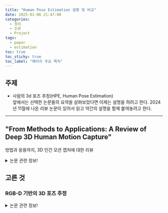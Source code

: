 ```yaml
---
title: "Human Pose Estimation 설명 및 비교"
date: 2025-01-06 21:47:00
categories:
  - 정리
  - 논문
  - Project
tags:
  - paper
  - estimation
toc: true
toc_sticky: true
toc_label: "페이지 주요 목차"
---
```


## 주제

- 사람의 3d 포즈 추정(HPE, Human Pose Estimation)   
앞에서는 선택한 논문들의 요약을 살펴보았다면 이제는 설명을 하려고 한다. 2024년 11월에 나온 리뷰 논문이 있어서 읽고 약간의 설명을 함께 붙여놓려고 한다. 

---
## **"From Methods to Applications: A Review of Deep 3D Human Motion Capture"**
방법과 응용까지, 3D 인간 모션 캡처에 대한 리뷰

<details>
  <summary>논문 관련 정보!</summary>

  ### **"From Methods to Applications: A Review of Deep 3D Human Motion Capture"**
  
  **📚 출처:** AH AH, OO Khalifa, AA Ibrahim – *PERINTIS eJournal*, **2024**  
  **🔗 논문 링크:** ![PERINTIS eJournal 링크](https://perintis.org.my/ejournalperintis/index.php/PeJ/article/view/180)  
  **📄 PDF 다운로드:** ![PDF 파일 링크](https://perintis.org.my/ejournalperintis/index.php/PeJ/article/download/180/148)  
  **🧠 저자 정보:**  
  - ![AH AH](https://scholar.google.com/citations?user=AHProfile)  
  - ![OO Khalifa](https://scholar.google.com/citations?user=KhalifaProfile)  
  - ![AA Ibrahim](https://scholar.google.com/citations?user=IbrahimProfile)  

  ---

  #### **1. 연구 목적**  
  - **3D 인간 모션 캡처(3D Human Motion Capture)** 기술의 최근 발전과 응용 사례를 검토.  
  - **딥러닝(Deep Learning)** 기반 접근법을 분석하여 다양한 기술적 방법론과 실제 응용 사례를 강조.  
  - 기존 기술의 한계점을 파악하고, 향후 연구 방향을 제시.

  ---

  #### **2. 기술적 접근법 및 분류**  
  1. **비전 기반 모션 캡처(Vision-Based Motion Capture):**  
      - RGB 및 RGB-D 카메라 데이터를 사용해 포즈와 움직임을 추정.  
      - 딥러닝 아키텍처 (예: ResNet, Transformer) 활용.  
  2. **센서 융합(Sensor Fusion):**  
      - IMU, LiDAR, RGB-D 데이터를 통합하여 포즈 정확도 개선.  
      - 센서 기반 접근법의 강건성을 강조.  
  3. **Graph-Based Methods:**  
      - 그래프 뉴럴 네트워크(GNN)를 사용해 키포인트 간의 관계를 모델링.  
      - 시간적 일관성(Temporal Consistency) 유지.  
  4. **Zero-shot Learning 및 Few-shot Learning:**  
      - 학습 데이터 부족 문제를 해결하기 위한 접근법.  
      - 새로운 환경에서도 신속하게 적응 가능.  
  5. **Interpretable Models:**  
      - 모델 해석 가능성을 향상시켜 사용자 신뢰성 확보.  
      - 실시간 상호작용 및 적용 사례 최적화.  

  ---

  #### **3. 응용 사례**  
  - **스마트 감시(Smart Surveillance):** 이상 행동 및 위험 상황 감지.  
  - **스포츠 및 훈련(Sports & Training):** 선수의 움직임을 실시간으로 분석하여 최적화된 훈련 제공.  
  - **의료 및 재활(Medical Rehabilitation):** 환자의 자세 및 움직임을 모니터링하여 맞춤형 치료 제공.  
  - **게임 및 VR/AR:** 사용자의 움직임을 가상 환경에 정확히 반영.  
  - **로봇 공학(Robotics):** 인간의 행동을 실시간으로 인식하고 협업 로봇에 적용.  

  ---

  #### **4. 실험 및 결과**  
  - 기존 딥러닝 기반 모션 캡처 시스템과의 성능 비교.  
  - **데이터셋:** Human3.6M, MPI-INF-3DHP, CMU Panoptic.  
  - **정확도:** 평균 오차율(MPJPE)이 개선되었으며, 시간적 일관성 향상.  
  - **처리 속도:** 실시간 추론 속도 향상.  

  ---

  #### **5. 주요 기여**  
  - ✅ **종합적 리뷰:** 3D 모션 캡처의 기술적, 응용적 측면을 포괄적으로 분석.  
  - ✅ **기술적 통찰:** 현대적 접근법 검토(Graph-based Methods, Sensor Fusion, Zero-shot Learning).  
  - ✅ **실질적 응용:** 스마트 감시, 스포츠, 의료, 게임 등 실제 적용 사례 강조.  
  - ✅ **연구 방향 제시:** 향후 연구를 위한 기술적 도전 과제 및 기회 분석.  

  ---

  #### **6. 한계 및 향후 연구 방향**  
  - 복잡한 가려짐(Occlusion) 문제에 대한 한계.  
  - 실시간 처리 속도의 한계와 고성능 하드웨어 의존성.  
  - 데이터셋의 부족과 도메인 간 성능 저하 문제.  
  - 개인정보 보호 및 기술적 규제 필요.  

  ---

  #### **7. 결론**  
  - **3D 인간 모션 캡처 기술의 딥러닝 기반 접근법**과 응용 사례를 포괄적으로 분석.  
  - 실질적 응용 사례를 통해 미래 연구 방향을 제시.  
  - 다양한 산업 분야(스마트 감시, 스포츠, 의료, 게임, 로봇 공학)에서 활용 가능성을 입증.  

  **🗓️ 출판 연도:** **2024**
</details>

## 고른 것

### RGB-D 기반의 3D 포즈 추정

<details>
  <summary>논문 관련 정보!</summary>
  
  ### **"Real-time RGBD-Based Extended Body Pose Estimation"**

   **📚 출처:** R Bashirov, A Ianina, K Iskakov – *Proceedings of the IEEE/CVF Winter Conference on Applications of Computer Vision (WACV)*, **2021**  
   **🔗 논문 링크:** ![WACV 논문 링크](http://openaccess.thecvf.com/content/WACV2021/html/Bashirov_Real-Time_RGBD-Based_Extended_Body_Pose_Estimation_WACV_2021_paper.html)  
   **📄 PDF 다운로드:** ![PDF 파일 링크](https://openaccess.thecvf.com/content/WACV2021/papers/Bashirov_Real-Time_RGBD-Based_Extended_Body_Pose_Estimation_WACV_2021_paper.pdf)  
   **🧠 저자 정보:**  
   - [R Bashirov](https://scholar.google.com/citations?user=1pFCtykAAAAJ&hl=en)  
   - [K Iskakov](https://scholar.google.com/citations?user=YSYA9_4AAAAJ&hl=en)  
   **📦 코드 저장소:** ![GitHub Repository](https://github.com/rmbashirov/rgbd-kinect-pose)  

   #### **1. 연구 목적**  
   - **RGB-D 카메라(Kinect Azure RGB-D Camera)**를 사용해 **실시간 확장된 신체 포즈 추정(Extended Body Pose Estimation)** 시스템을 개발.  
   - **파라메트릭 3D 인간 메쉬 모델(SMPL-X)**을 기반으로 신체 포즈, 손 포즈, 얼굴 표정을 통합적으로 예측.  
   - 실시간 성능을 유지하면서 **높은 정확도와 일관성**을 보장.

   #### **2. 기술적 접근법**  
   1. **SMPL-X Representation:**  
   - **3D 변형 가능한 인간 메쉬 모델(Parametric 3D Deformable Human Mesh Model, SMPL-X)**을 사용하여 전체 신체, 손, 얼굴을 표현.  
   1. **Body Pose Estimation:**  
   - Kinect Azure RGB-D 카메라로부터 얻은 데이터를 사용해 신체 포즈 파라미터를 예측.  
   - **AMASS Dataset**과 사용자 정의 데이터셋(56명의 포즈 데이터)을 학습에 사용.
   1. **Hand Pose Estimation:**  
   - 기존에 발표된 손 포즈 예측 모델을 직접 활용.  
   - 신체 포즈와 손 포즈를 일관되게 통합.
   1. **Facial Expression Estimation:**  
   - 대규모 **Talking Face Dataset**으로 훈련된 얼굴 표정 추출기 사용.  
   - RGB-D 데이터를 통해 얼굴 표정 특징을 세밀하게 추출.
   1. **Temporal Smoothing:**  
   - 시간적 일관성(Temporal Consistency)을 유지하기 위해 연속된 프레임을 정교하게 조정.  

   #### **3. 알고리즘 설계**  
   - **입력:** RGB-D 데이터(Kinect Azure).  
   - **Step 1:** RGB-D 입력에서 랜드마크 검출.  
   - **Step 2:** 신체, 손, 얼굴 표정 파라미터 추정.  
   - **Step 3:** 시간적 일관성 보정 (Temporal Smoothing).  
   - **출력:** 신체, 손, 얼굴 표정을 포함한 통합 3D 포즈 예측.

   #### **4. 실험 및 결과**  
   - **벤치마크 데이터셋:** AMASS Dataset, 사용자 정의 Kinect Azure 데이터셋 (56명).  
   - **정확도 개선:** RGB 전용(RGB-Only) 방법보다 뛰어난 성능.  
   - **실시간 처리:** GPU 서버에서 평균 **25 FPS** 유지.  
   - **성능 비교:** 더 느린 RGB-D 최적화 기반 솔루션과 유사한 정확도 달성.

   #### **5. 주요 기여**  
   - **✅ SMPL-X 모델 활용:** 신체, 손, 얼굴을 통합적으로 표현.  
   - **✅ RGB-D 기반 포즈 추정:** RGB-Only 접근법보다 높은 정확도 제공.  
   - **✅ Temporal Smoothing:** 프레임 간 일관성 유지로 포즈의 안정성 향상.  
   - **✅ 실시간 처리:** GPU 환경에서 초당 25 프레임으로 안정적인 실시간 예측.

   #### **6. 응용 분야**  
   - 🎮 **게임 및 VR/AR:** 캐릭터 포즈와 표정을 실시간으로 정확하게 재현.  
   - 🩺 **의료 및 재활:** 환자의 자세 및 표정 분석을 통해 치료 계획 수립.  
   - 🛡️ **스마트 감시 시스템:** 비정상적인 움직임 및 행동 감지.  
   - 🤖 **로봇 비전:** 인간 포즈 및 표정을 분석하여 로봇과 자연스러운 상호작용 구현.

   #### **7. 한계 및 향후 연구 방향**  
   - 가려짐(Occlusion) 문제에서 성능 저하 가능성.  
   - 다양한 환경 조건(조명, 배경)에서의 추가 검증 필요.  
   - 엣지 디바이스 환경에서의 성능 최적화 필요.

   #### **8. 결론**  
   - **RGB-D 기반 실시간 확장 신체 포즈 추정 시스템**은 SMPL-X 모델을 통해 **신체, 손, 얼굴 포즈 및 표정을 통합적으로 예측**.  
   - **시간적 일관성**을 보장하며 높은 정확도와 실시간 처리 속도를 달성.  
   - **게임, 의료, 감시, 로봇 공학 등 다양한 응용 분야**에 효과적으로 활용될 수 있음.

   **🗓️ 출판 연도:** **2021**  

</details>